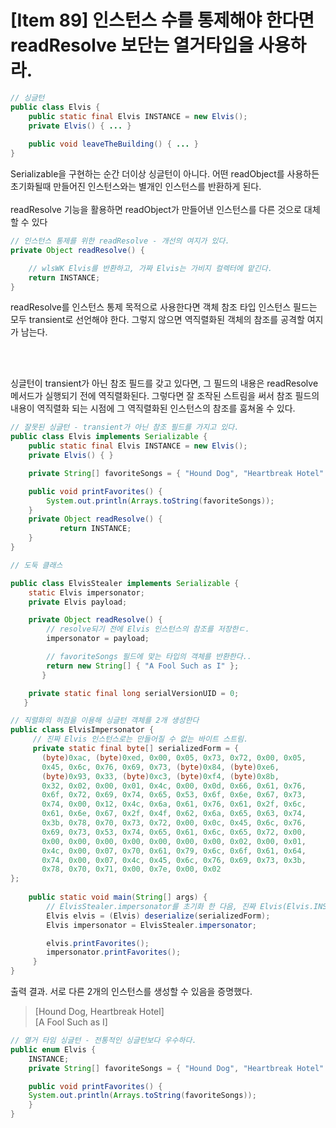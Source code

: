 # [Item 89] 인스턴스 수를 통제해야 한다면 readResolve 보단는 열거타입을 사용하라.

``` java
// 싱글턴
public class Elvis {
    public static final Elvis INSTANCE = new Elvis(); 
    private Elvis() { ... }
       
    public void leaveTheBuilding() { ... }
}
```
Serializable을 구현하는 순간 더이상 싱글턴이 아니다. 어떤 readObject를 사용하든 초기화될때 만들어진 인스턴스와는 별개인 인스턴스를 반환하게 된다.
</br>
</br>
readResolve 기능을 활용하면 readObject가 만들어낸 인스턴스를 다른 것으로 대체할 수 있다

``` java
// 인스턴스 통제를 위한 readResolve - 개선의 여지가 있다.
private Object readResolve() {

    // wlsWK Elvis를 반환하고, 가짜 Elvis는 가비지 컬렉터에 맡긴다.
    return INSTANCE;
}
```

readResolve를 인스턴스 통제 목적으로 사용한다면 객체 참조 타입 인스턴스 필드는 모두 transient로 선언해야 한다. 그렇지 않으면 역직렬화된 객체의 참조를 공격할 여지가 남는다.

</br>
</br>

싱글턴이 transient가 아닌 참조 필드를 갖고 있다면, 그 필드의 내용은 readResolve 메서드가 실행되기 전에 역직렬화된다. 그렇다면 잘 조작된 스트림을 써서 참조 필드의 내용이 역직렬화 되는 시점에 그 역직렬화된 인스턴스의 참조를 훔쳐올 수 있다.

``` java
// 잘못된 싱글턴 - transient가 아닌 참조 필드를 가지고 있다.
public class Elvis implements Serializable {
    public static final Elvis INSTANCE = new Elvis();
    private Elvis() { }

    private String[] favoriteSongs = { "Hound Dog", "Heartbreak Hotel" };

    public void printFavorites() {
        System.out.println(Arrays.toString(favoriteSongs));
    }
    private Object readResolve() {
           return INSTANCE;
    } 
}
```

``` java
// 도둑 클래스

public class ElvisStealer implements Serializable {
    static Elvis impersonator;
    private Elvis payload;

    private Object readResolve() {
        // resolve되기 전에 Elvis 인스턴스의 참조를 저장한ㄷ.
        impersonator = payload;

        // favoriteSongs 필드에 맞는 타입의 객체를 반환한다..
        return new String[] { "A Fool Such as I" };
       }

    private static final long serialVersionUID = 0;
   }
```

``` java
// 직렬화의 허점을 이용해 싱글턴 객체를 2개 생성한다
public class ElvisImpersonator {
     // 진짜 Elvis 인스턴스로는 만들어질 수 없는 바이트 스트림.
     private static final byte[] serializedForm = {
       (byte)0xac, (byte)0xed, 0x00, 0x05, 0x73, 0x72, 0x00, 0x05,
       0x45, 0x6c, 0x76, 0x69, 0x73, (byte)0x84, (byte)0xe6,
       (byte)0x93, 0x33, (byte)0xc3, (byte)0xf4, (byte)0x8b,
       0x32, 0x02, 0x00, 0x01, 0x4c, 0x00, 0x0d, 0x66, 0x61, 0x76,
       0x6f, 0x72, 0x69, 0x74, 0x65, 0x53, 0x6f, 0x6e, 0x67, 0x73,
       0x74, 0x00, 0x12, 0x4c, 0x6a, 0x61, 0x76, 0x61, 0x2f, 0x6c,
       0x61, 0x6e, 0x67, 0x2f, 0x4f, 0x62, 0x6a, 0x65, 0x63, 0x74,
       0x3b, 0x78, 0x70, 0x73, 0x72, 0x00, 0x0c, 0x45, 0x6c, 0x76,
       0x69, 0x73, 0x53, 0x74, 0x65, 0x61, 0x6c, 0x65, 0x72, 0x00,
       0x00, 0x00, 0x00, 0x00, 0x00, 0x00, 0x00, 0x02, 0x00, 0x01,
       0x4c, 0x00, 0x07, 0x70, 0x61, 0x79, 0x6c, 0x6f, 0x61, 0x64,
       0x74, 0x00, 0x07, 0x4c, 0x45, 0x6c, 0x76, 0x69, 0x73, 0x3b,
       0x78, 0x70, 0x71, 0x00, 0x7e, 0x00, 0x02
};
     
    public static void main(String[] args) {
        // ElvisStealer.impersonator를 초기화 한 다음, 진짜 Elvis(Elvis.INSTANCE)를 반환
        Elvis elvis = (Elvis) deserialize(serializedForm); 
        Elvis impersonator = ElvisStealer.impersonator;

        elvis.printFavorites();
        impersonator.printFavorites();
     }
}
```

출력 결과. 서로 다른 2개의 인스턴스를 생성할 수 있음을 증명했다.

>[Hound Dog, Heartbreak Hotel] </br>[A Fool Such as I]

``` java
// 열거 타임 싱글턴 - 전통적인 싱글턴보다 우수하다.
public enum Elvis {
    INSTANCE;
    private String[] favoriteSongs = { "Hound Dog", "Heartbreak Hotel" };

    public void printFavorites() {
    System.out.println(Arrays.toString(favoriteSongs));
    } 
}
```